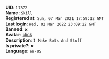 **UID**: `17872`  
**Name**: `Skill`  
**Registered at**: `Sun, 07 Mar 2021 17:59:12 GMT`  
**Last login**: `Wed, 02 Mar 2022 23:09:22 GMT`  
**Banned**: `❌`  
**Avatar**: [click](/avatars/7e3da9b3-c2fe-4828-b085-3c1ed17ff558.gif)  
**Description**: ```I Make Bots And Stuff```  
**Is private?**: `❌`  
**Language**: `en-US`